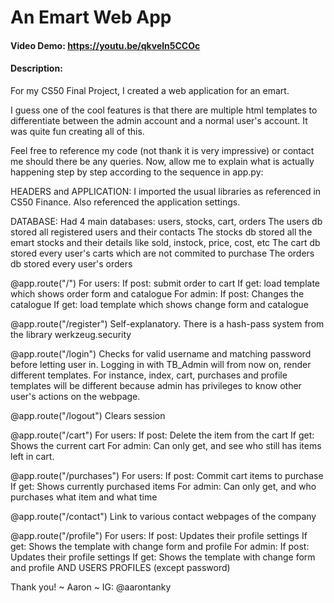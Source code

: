 # An Emart Web App
#### Video Demo:  https://youtu.be/qkveln5CCOc
#### Description:

For my CS50 Final Project, I created a web application for an emart.

I guess one of the cool features is that there are multiple html templates to differentiate between the admin account and a normal user's account. It was quite fun creating all of this.

Feel free to reference my code (not thank it is very impressive) or contact me should there be any queries. Now, allow me to explain what is actually happening step by step according to the sequence in app.py:

HEADERS and APPLICATION:
I imported the usual libraries as referenced in CS50 Finance.
Also referenced the application settings. 

DATABASE:
Had 4 main databases: users, stocks, cart, orders
The users db stored all registered users and their contacts
The stocks db stored all the emart stocks and their details like sold, instock, price, cost, etc
The cart db stored every user's carts which are not commited to purchase
The orders db stored every user's orders

@app.route("/")
For users:
    If post: submit order to cart
    If get: load template which shows order form and catalogue
For admin:
    If post: Changes the catalogue
    If get: load template which shows change form and catalogue

@app.route("/register")
Self-explanatory.
There is a hash-pass system from the library werkzeug.security

@app.route("/login")
Checks for valid username and matching password before letting user in.
Logging in with TB_Admin will from now on, render different templates. For instance, index, cart, purchases and profile templates will be different because admin has privileges to know other user's actions on the webpage.

@app.route("/logout")
Clears session

@app.route("/cart")
For users:
    If post: Delete the item from the cart
    If get: Shows the current cart
For admin:
    Can only get, and see who still has items left in cart.

@app.route("/purchases")
For users:
    If post: Commit cart items to purchase
    If get: Shows currently purchased items
For admin:
    Can only get, and who purchases what item and what time

@app.route("/contact")
Link to various contact webpages of the company

@app.route("/profile")
For users:
    If post: Updates their profile settings
    If get: Shows the template with change form and profile
For admin:
    If post: Updates their profile settings
    If get: Shows the template with change form and profile AND USERS PROFILES (except password)

Thank you!
~ Aaron
~ IG: @aarontanky
